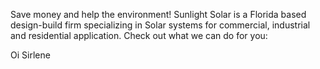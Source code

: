 Save money and help the environment! Sunlight Solar is a Florida based design-build firm specializing in Solar systems for commercial, industrial and residential application. Check out what we can do for you:

Oi Sirlene
